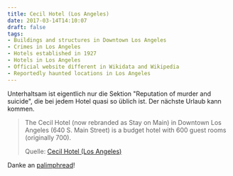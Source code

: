 ```yaml
---
title: Cecil Hotel (Los Angeles)
date: 2017-03-14T14:10:07
draft: false
tags:
- Buildings and structures in Downtown Los Angeles
- Crimes in Los Angeles
- Hotels established in 1927
- Hotels in Los Angeles
- Official website different in Wikidata and Wikipedia
- Reportedly haunted locations in Los Angeles
---
```


Unterhaltsam ist eigentlich nur die Sektion "Reputation of murder and
suicide", die bei jedem Hotel quasi so üblich ist. Der nächste Urlaub kann kommen.

> The Cecil Hotel (now rebranded as Stay on Main) in Downtown Los Angeles (640
> S. Main Street) is a budget hotel with 600 guest rooms (originally 700).
>
> Quelle: [Cecil Hotel (Los Angeles)](https://en.wikipedia.org/wiki/Cecil_Hotel_(Los_Angeles))

Danke an [palimphread](https://twitter.com/palimphread)!
